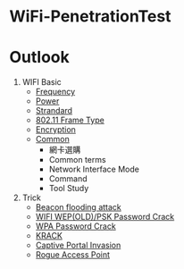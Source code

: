 WiFi-PenetrationTest
===

# Outlook
1. WIFI Basic
   - [Frequency](./1.Frequency.md)
   - [Power](./2.Power.md)
   - [Strandard](./3.Strandard.md)
   - [802.11 Frame Type](./4.80211FrameType.md)
   - [Encryption](./5.Encryption.md)
   - [Common](./6.Common.md)
     - 網卡選購
     - Common terms
     - Network Interface Mode
     - Command
     - Tool Study
2. Trick
   - [Beacon flooding attack](./Trick/BeaconFloodingAttack.md)
   - [WIFI WEP(OLD)/PSK Password Crack](./Trick/WEPCrack.md)
   - [WPA Password Crack](./Trick/WPACrack.md)
   - [KRACK](./Trick/KRACK.md)
   - [Captive Portal Invasion](./Trick/CaptivePortalInvasion.md)
   - [Rogue Access Point](./Trick/RogueAP.md)